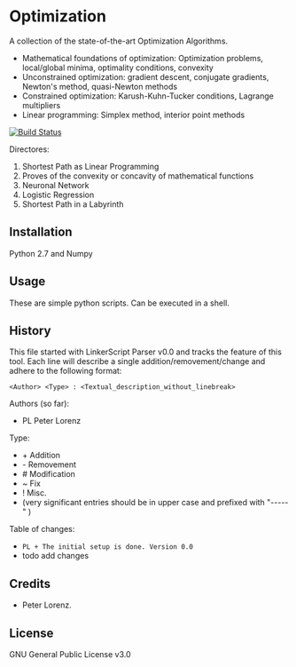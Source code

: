 # Optimization
A collection of the state-of-the-art Optimization Algorithms.
	
- Mathematical foundations of optimization: Optimization problems, local/global minima, optimality conditions, convexity
- Unconstrained optimization: gradient descent, conjugate gradients, Newton's method, quasi-Newton methods
- Constrained optimization: Karush-Kuhn-Tucker conditions, Lagrange multipliers
- Linear programming: Simplex method, interior point methods

[![Build Status](https://travis-ci.org/tompollard/phd_thesis_markdown.svg?branch=master)](https://travis-ci.org/tompollard/phd_thesis_markdown)  

Directores:
1. Shortest Path as Linear Programming
2. Proves of the convexity or concavity of mathematical functions
3. Neuronal Network
4. Logistic Regression
5. Shortest Path in a Labyrinth


## Installation
  Python 2.7 and Numpy

## Usage
  These are simple python scripts. Can be executed in a shell. 

## History

This file started with LinkerScript Parser v0.0 and tracks the feature of this tool.
Each line will describe a single addition/removement/change and adhere to the following format:

`<Author> <Type> : <Textual_description_without_linebreak>`

Authors (so far):

  * PL   Peter Lorenz

Type:

  * \+ Addition
  * \- Removement
  * \# Modification
  * \~ Fix
  * \! Misc.
  * (very significant entries should be in upper case and prefixed with "-----" )

Table of changes:

  * `PL + The initial setup is done. Version 0.0`
  * todo add changes

## Credits

  * Peter Lorenz.

## License

GNU General Public License v3.0
